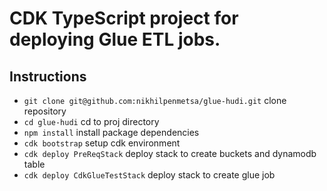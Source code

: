 # CDK TypeScript project for deploying Glue ETL jobs.

## Instructions
 * `git clone git@github.com:nikhilpenmetsa/glue-hudi.git`  clone repository
 * `cd glue-hudi`   cd to proj directory
 * `npm install`    install package dependencies
 * `cdk bootstrap`  setup cdk environment
 * `cdk deploy PreReqStack` deploy stack to create buckets and dynamodb table
 * `cdk deploy CdkGlueTestStack` deploy stack to create glue job


